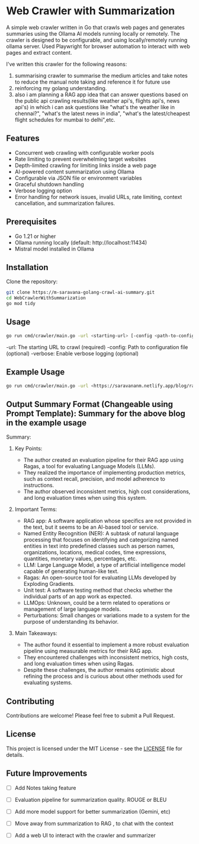 # Web Crawler with Summarization

A simple web crawler written in Go that crawls web pages and generates summaries using the Ollama AI models running locally or remotely. The crawler is designed to be configurable, and using locally/remotely running ollama server. Used Playwright for browser automation to interact with web pages and extract content.

I've written this crawler for the following reasons:
1. summarising crawler to summarise the medium articles and take notes to reduce the manual note taking and reference it for future use 
2. reinforcing my golang understanding. 
3. also i am planning a RAG app idea that can answer questions based on the public api crawling results(like weather api's, flights api's, news api's) in which i can ask questions like "what's the weather like in chennai?", "what's the latest news in india", "what's the latest/cheapest flight schedules for mumbai to delhi",etc.

## Features

- Concurrent web crawling with configurable worker pools
- Rate limiting to prevent overwhelming target websites
- Depth-limited crawling for limiting links inside a web page
- AI-powered content summarization using Ollama
- Configurable via JSON file or environment variables
- Graceful shutdown handling
- Verbose logging option
- Error handling for network issues, invalid URLs, rate limiting, context cancellation, and summarization failures.


## Prerequisites

- Go 1.21 or higher
- Ollama running locally (default: http://localhost:11434)
- Mistral model installed in Ollama

## Installation

Clone the repository:
```bash
git clone https://m-saravana-golang-crawl-ai-summary.git
cd WebCrawlerWithSummarization
go mod tidy
```

## Usage
```bash
go run cmd/crawler/main.go -url <starting-url> [-config <path-to-config>] [-verbose]
```
-url: The starting URL to crawl (required)
-config: Path to configuration file (optional)
-verbose: Enable verbose logging (optional)

## Example Usage
```bash
go run cmd/crawler/main.go -url <https://saravananm.netlify.app/blog/rag_evaluation/> -config config.json -verbose
```

## Output Summary Format (Changeable using Prompt Template): Summary for the above blog in the example usage
Summary:
1. Key Points:
   - The author created an evaluation pipeline for their RAG app using Ragas, a tool for evaluating Language Models (LLMs).
   - They realized the importance of implementing production metrics, such as context recall, precision, and model adherence to instructions.
   - The author observed inconsistent metrics, high cost considerations, and long evaluation times when using this system.

2. Important Terms:
   - RAG app: A software application whose specifics are not provided in the text, but it seems to be an AI-based tool or service.
   - Named Entity Recognition (NER): A subtask of natural language processing that focuses on identifying and categorizing named entities in text into predefined classes such as person names, organizations, locations, medical codes, time expressions, quantities, monetary values, percentages, etc.
   - LLM: Large Language Model, a type of artificial intelligence model capable of generating human-like text.
   - Ragas: An open-source tool for evaluating LLMs developed by Exploding Gradients.
   - Unit test: A software testing method that checks whether the individual parts of an app work as expected.
   - LLMOps: Unknown, could be a term related to operations or management of large language models.
   - Perturbations: Small changes or variations made to a system for the purpose of understanding its behavior.

3. Main Takeaways:
   - The author found it essential to implement a more robust evaluation pipeline using measurable metrics for their RAG app.
   - They encountered challenges with inconsistent metrics, high costs, and long evaluation times when using Ragas.
   - Despite these challenges, the author remains optimistic about refining the process and is curious about other methods used for evaluating systems.

## Contributing
Contributions are welcome! Please feel free to submit a Pull Request.

## License
This project is licensed under the MIT License - see the [LICENSE](LICENSE) file for details.

## Future Improvements
- [ ] Add Notes taking feature
- [ ] Evaluation pipeline for summarization quality. ROUGE or BLEU
- [ ] Add more model support for better summarization (Gemini, etc)
- [ ] Move away from summarization to RAG , to chat with the context
- [ ] Add a web UI to interact with the crawler and summarizer

